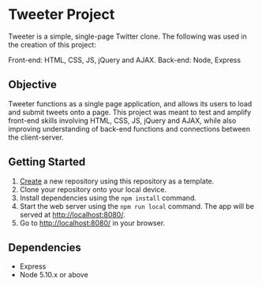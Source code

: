 # Tweeter Project

Tweeter is a simple, single-page Twitter clone. The following was used in the creation of this project: 

Front-end: HTML, CSS, JS, jQuery and AJAX.
Back-end: Node, Express

## Objective

Tweeter functions as a single page application, and allows its users to load and submit tweets onto a page. This project was meant to test and amplify front-end skills involving HTML, CSS, JS, jQuery and AJAX, while also improving understanding of back-end functions and connections between the client-server.

## Getting Started

1. [Create](https://docs.github.com/en/repositories/creating-and-managing-repositories/creating-a-repository-from-a-template) a new repository using this repository as a template.
2. Clone your repository onto your local device.
3. Install dependencies using the `npm install` command.
3. Start the web server using the `npm run local` command. The app will be served at <http://localhost:8080/>.
4. Go to <http://localhost:8080/> in your browser.

## Dependencies

- Express
- Node 5.10.x or above
